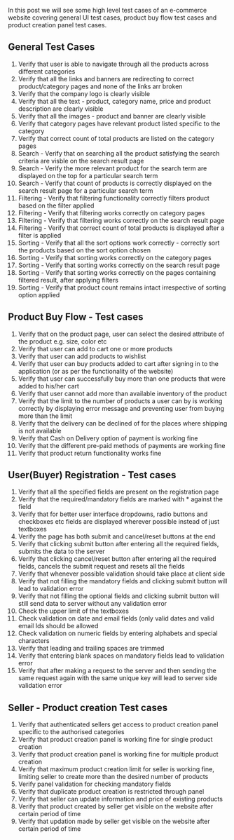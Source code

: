 In this post we will see some high level test cases of an e-commerce website covering general UI test cases, product buy flow test cases and product creation panel test cases.

## General Test Cases

1. Verify that user is able to navigate through all the products across different categories
2. Verify that all the links and banners are redirecting to correct product/category pages and none of the links arr broken
3. Verify that the company logo is clearly visible
4. Verify that all the text - product, category name, price and product description are clearly visible
5. Verify that all the images - product and banner are clearly visible
6. Verify that category pages have relevant product listed specific to the category
7. Verify that correct count of total products are listed on the category pages
8. Search - Verify that on searching all the product satisfying the search criteria are visble on the search result page
9. Search - Verify the more relevant product for the search term are displayed on the top for a particular search term
10. Search - Verify that count of products is correctly displayed on the search result page for a particular search term
11. Filtering - Verify that filtering functionality correctly filters product based on the filter applied
12. Filtering - Verify that filtering works correctly on category pages
13. Filtering - Verify that filtering works correctly on the search result page
14. Filtering - Verify that correct count of total products is displayed after a filter is applied
15. Sorting - Verify that all the sort options work correctly - correctly sort the products based on the sort option chosen
16. Sorting - Verify that sorting works correctly on the category pages
17. Sorting - Verify that sorting works correctly on the search result page
18. Sorting - Verify that sorting works correctly on the pages containing filtered result, after applying filters
19. Sorting - Verify that product count remains intact irrespective of sorting option applied

## Product Buy Flow - Test cases

1. Verify that on the product page, user can select the desired attribute of the product e.g. size, color etc
2. Verify that user can add to cart one or more products
3. Verify that user can add products to wishlist
4. Verify that user can buy products added to cart after signing in to the application (or as per the functionality of the website)
5. Verify that user can successfully buy more than one products that were added to his/her cart
6. Verify that user cannot add more than available inventory of the product
7. Verify that the limit to the number of products a user can by is working correctly by displaying error message and preventing user from buying more than the limit
8. Verify that the delivery can be declined of for the places where shipping is not available
9. Verify that Cash on Delivery option of payment is working fine
10. Verify that the different pre-paid methods of payments are working fine
11. Verify that product return functionality works fine

## User(Buyer) Registration - Test cases

1. Verify that all the specified fields are present on the registration page
2. Verify that the required/mandatory fields are marked with * against the field
3. Verify that for better user interface dropdowns, radio buttons and checkboxes etc fields are displayed wherever possible instead of just textboxes
4. Verify the page has both submit and cancel/reset buttons at the end
5. Verify that clicking submit button after entering all the required fields, submits the data to the server
6. Verify that clicking cancel/reset button after entering all the required fields, cancels the submit request and resets all the fields
7. Verify that whenever possible validation should take place at client side
8. Verify that not filling the mandatory fields and clicking submit button will lead to validation error
9. Verify that not filling the optional fields and clicking submit button will still send data to server without any validation error
10. Check the upper limit of the textboxes
11. Check validation on date and email fields (only valid dates and valid email Ids should be allowed
12. Check validation on numeric fields by entering alphabets and special characters
13. Verify that leading and trailing spaces are trimmed
14. Verify that entering blank spaces on mandatory fields lead to validation error
15. Verify that after making a request to the server and then sending the same request again with the same unique key will lead to server side validation error

## Seller - Product creation Test cases

1. Verify that authenticated sellers get access to product creation panel specific to the authorised categories
2. Verify that product creation panel is working fine for single product creation
3. Verify that product creation panel is working fine for multiple product creation
4. Verify that maximum product creation limit for seller is working fine, limiting seller to create more than the desired number of products
5. Verify panel validation for checking mandatory fields
6. Verify that duplicate product creation is restricted through panel
7. Verify that seller can update information and price of existing products
8. Verify that product created by seller get visible on the website after certain period of time
9. Verify that updation made by seller get visible on the website after certain period of time
